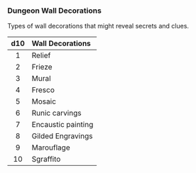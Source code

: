 ### Dungeon Wall Decorations
<!-- spell-checker:words Marouflage -->

Types of wall decorations that might reveal secrets and clues.

| d10 | Wall Decorations   |
|:---:|:-------------------|
|   1 | Relief             |
|   2 | Frieze             |
|   3 | Mural              |
|   4 | Fresco             |
|   5 | Mosaic             |
|   6 | Runic carvings     |
|   7 | Encaustic painting |
|   8 | Gilded Engravings  |
|   9 | Marouflage         |
|  10 | Sgraffito          |
